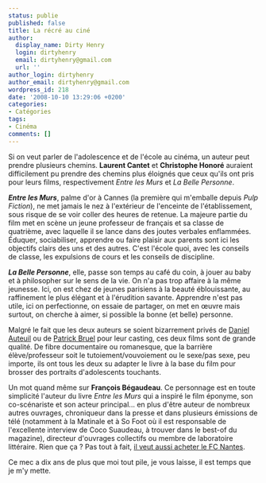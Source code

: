 ```yaml
---
status: publie
published: false
title: La récré au ciné
author:
  display_name: Dirty Henry
  login: dirtyhenry
  email: dirtyhenry@gmail.com
  url: ''
author_login: dirtyhenry
author_email: dirtyhenry@gmail.com
wordpress_id: 218
date: '2008-10-10 13:29:06 +0200'
categories:
- Catégories
tags:
- Cinéma
comments: []
---
```

Si on veut parler de l'adolescence et de l'école au cinéma, un auteur peut prendre plusieurs chemins. __Laurent Cantet__ et __Christophe Honoré__ auraient difficilement pu prendre des chemins plus éloignés que ceux qu'ils ont pris pour leurs films, respectivement *Entre les Murs* et *La Belle Personne*.

<b><i>Entre les Murs</i></b>, palme d'or à Cannes (la première qui m'emballe depuis *Pulp Fiction*), ne met jamais le nez à l'extérieur de l'enceinte de l'établissement, sous risque de se voir coller des heures de retenue. La majeure partie du film met en scène un jeune professeur de français et sa classe de quatrième, avec laquelle il se lance dans des joutes verbales enflammées. Éduquer, sociabiliser, apprendre ou faire plaisir aux parents sont ici les objectifs clairs des uns et des autres. C'est l'école quoi, avec les conseils de classe, les expulsions de cours et les conseils de discipline.

<b><i>La Belle Personne</i></b>, elle, passe son temps au café du coin, à jouer au baby et à philosopher sur le sens de la vie. On n'a pas trop affaire à la même jeunesse. Ici, on est chez de jeunes parisiens à la beauté éblouissante, au raffinement le plus élégant et à l'érudition savante. Apprendre n'est pas utile, ici on perfectionne, on essaie de partager, on met en œuvre mais surtout, on cherche à aimer, si possible la bonne (et belle) personne.

Malgré le fait que les deux auteurs se soient bizarrement privés de <a title="Les Sous-Doués" href="http://www.allocine.fr/film/fichefilm_gen_cfilm=40868.html" target="_blank">Daniel Auteuil</a> ou de <a title="P.R.O.F.S." href="http://www.allocine.fr/film/fichefilm_gen_cfilm=38255.html" target="_blank">Patrick Bruel</a> pour leur casting, ces deux films sont de grande qualité. De fibre documentaire ou romanesque, que la barrière élève/professeur soit le tutoiement/vouvoiement ou le sexe/pas sexe, peu importe, ils ont tous les deux su adapter le livre à la base du film pour brosser des portraits d'adolescents touchants.

Un mot quand même sur __François Bégaudeau__. Ce personnage est en toute simplicité l'auteur du livre *Entre les Murs* qui a inspiré le film éponyme, son co-scénariste et son acteur principal... en plus d'être auteur de nombreux autres ouvrages, chroniqueur dans la presse et dans plusieurs émissions de télé (notamment à la Matinale et à So Foot où il est responsable de l'excellente interview de Coco Suaudeau, à trouver dans le best-of du magazine), directeur d'ouvrages collectifs ou membre de laboratoire littéraire. Rien que ça ? Pas tout à fait, <a title="Bégaudeau veut acheter le FC Nantes" href="http://www.lemonde.fr/sports/article/2008/10/07/francois-begaudeau-envisage-de-racheter-le-fc-nantes_1104189_3242.html" target="_blank">il veut aussi acheter le FC Nantes</a>.

Ce mec a dix ans de plus que moi tout pile, je vous laisse, il est temps que je m'y mette.
